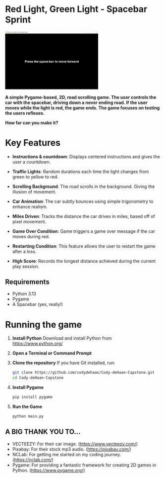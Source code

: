 # Red Light, Green Light - Spacebar Sprint

<img src="Images/RLGL.gif" alt="Gameplay Demo" width="300">

**A simple Pygame-based, 2D, road scrolling game. The user controls the car with the spacebar, driving down a never ending road. If the user moves while the light is red, the game ends. The game focuses on testing the users reflexes.**

**How far can you make it?**

# Key Features

- **Instructions & countdown**: Displays centered instructions and gives the user a countdown.

- **Traffic Lights**: Random durations each time the light changes from green to yellow to red.

- **Scrolling Background**: The road scrolls in the background. Giving the illusion of movement.

- **Car Animation**: The car subtly bounces using simple trigonometry to enhance realism.

- **Miles Driven**: Tracks the distance the car drives in miles, based off of pixel movement.

- **Game Over Condition**: Game triggers a game over message if the car moves during red.

- **Restarting Condition**: This feature allows the user to restart the game after a loss.

- **High Score**: Records the longest distance achieved during the current play session.

## Requirements

- Python 3.13
- Pygame
- A Spacebar (yes, really!)

# Running the game

1. **Install Python**
   Download and install Python from https://www.python.org/

2. **Open a Terminal or Command Prompt**

3. **Clone the repository**
   If you have Git installed, run:

   ```bash
   git clone https://github.com/codydehaan/Cody-deHaan-Capstone.git
   cd Cody-deHaan-Capstone
   ```

4. **Install Pygame**

   ```bash
   pip install pygame
   ```

5. **Run the Game**
   ```bash
   python main.py
   ```

## **A BIG THANK YOU TO...**

- VECTEEZY: For their car image. (https://www.vecteezy.com/)
- Pixabay: For their stock mp3 audio. (https://pixabay.com/)
- NCLab: For getting me started on my coding journey. (https://nclab.com/)
- Pygame: For providing a fantastic framework for creating 2D games in Python. (https://www.pygame.org/)
